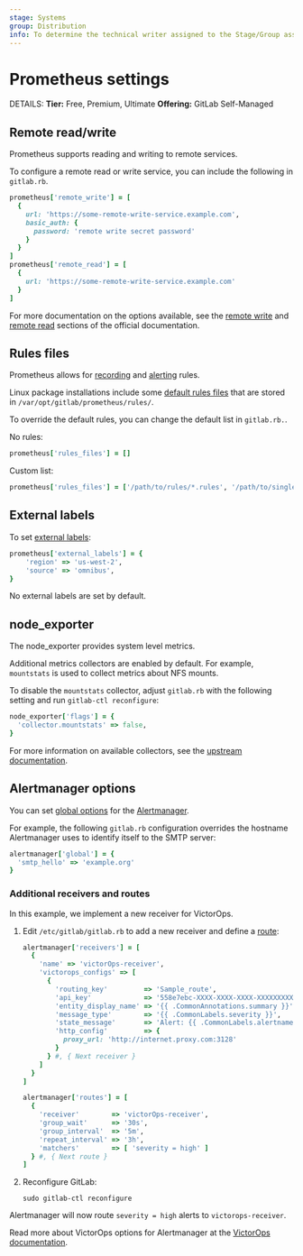 ```yaml
---
stage: Systems
group: Distribution
info: To determine the technical writer assigned to the Stage/Group associated with this page, see https://handbook.gitlab.com/handbook/product/ux/technical-writing/#assignments
---
```


# Prometheus settings

DETAILS:
**Tier:** Free, Premium, Ultimate
**Offering:** GitLab Self-Managed

## Remote read/write

Prometheus supports reading and writing to remote services.

To configure a remote read or write service, you can include the following in `gitlab.rb`.

```ruby
prometheus['remote_write'] = [
  {
    url: 'https://some-remote-write-service.example.com',
    basic_auth: {
      password: 'remote write secret password'
    }
  }
]
prometheus['remote_read'] = [
  {
    url: 'https://some-remote-write-service.example.com'
  }
]
```

For more documentation on the options available, see the [remote write](https://prometheus.io/docs/prometheus/latest/configuration/configuration/#%3Cremote_write%3E) and [remote read](https://prometheus.io/docs/prometheus/latest/configuration/configuration/#%3Cremote_read%3E) sections of the official documentation.

## Rules files

Prometheus allows for [recording](https://prometheus.io/docs/prometheus/latest/configuration/recording_rules/) and [alerting](https://prometheus.io/docs/prometheus/latest/configuration/alerting_rules/) rules.

Linux package installations include some [default rules files](https://gitlab.com/gitlab-org/omnibus-gitlab/tree/master/files/gitlab-cookbooks/monitoring/templates/rules)
that are stored in `/var/opt/gitlab/prometheus/rules/`.

To override the default rules, you can change the default list in `gitlab.rb.`.

No rules:

```ruby
prometheus['rules_files'] = []
```

Custom list:

```ruby
prometheus['rules_files'] = ['/path/to/rules/*.rules', '/path/to/single/file.rules']
```

## External labels

To set [external labels](https://prometheus.io/docs/prometheus/latest/configuration/configuration/):

```ruby
prometheus['external_labels'] = {
    'region' => 'us-west-2',
    'source' => 'omnibus',
}
```

No external labels are set by default.

## node_exporter

The node_exporter provides system level metrics.

Additional metrics collectors are enabled by default. For example, `mountstats` is used to collect metrics about NFS mounts.

To disable the `mountstats` collector, adjust `gitlab.rb` with the following setting and run `gitlab-ctl reconfigure`:

```ruby
node_exporter['flags'] = {
  'collector.mountstats' => false,
}
```

For more information on available collectors, see the [upstream documentation](https://github.com/prometheus/node_exporter#collectors).

## Alertmanager options

You can set [global options](https://prometheus.io/docs/alerting/latest/configuration/)
for the [Alertmanager](https://prometheus.io/docs/alerting/latest/configuration/).

For example, the following `gitlab.rb` configuration overrides the hostname Alertmanager
uses to identify itself to the SMTP server:

```ruby
alertmanager['global'] = {
  'smtp_hello' => 'example.org'
}
```

### Additional receivers and routes

In this example, we implement a new receiver for VictorOps.

1. Edit `/etc/gitlab/gitlab.rb` to add a new receiver and define a [route](https://prometheus.io/docs/alerting/latest/configuration/#route):

   ```ruby
   alertmanager['receivers'] = [
     {
       'name' => 'victorOps-receiver',
       'victorops_configs' => [
         {
           'routing_key'         => 'Sample_route',
           'api_key'             => '558e7ebc-XXXX-XXXX-XXXX-XXXXXXXXXXXX',
           'entity_display_name' => '{{ .CommonAnnotations.summary }}',
           'message_type'        => '{{ .CommonLabels.severity }}',
           'state_message'       => 'Alert: {{ .CommonLabels.alertname }}. Summary:{{ .CommonAnnotations.summary }}. RawData: {{ .CommonLabels }}',
           'http_config'         => {
             proxy_url: 'http://internet.proxy.com:3128'
           }
         } #, { Next receiver }
       ]
     }
   ]

   alertmanager['routes'] = [
     {
       'receiver'        => 'victorOps-receiver',
       'group_wait'      => '30s',
       'group_interval'  => '5m',
       'repeat_interval' => '3h',
       'matchers'        => [ 'severity = high' ]
     } #, { Next route }
   ]
   ```

1. Reconfigure GitLab:

   ```shell
   sudo gitlab-ctl reconfigure
   ```

Alertmanager will now route `severity = high` alerts to `victorops-receiver`.

Read more about VictorOps options for Alertmanager at the [VictorOps documentation](https://help.victorops.com/knowledge-base/victorops-prometheus-integration/).
